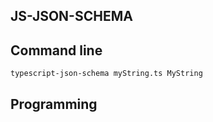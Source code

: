 JS-JSON-SCHEMA
--------------

## Command line 

`typescript-json-schema myString.ts MyString`

## Programming


